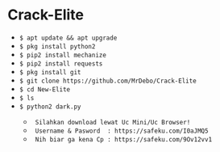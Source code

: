 # Crack-Elite

<ul>
<li><code>$ apt update && apt upgrade</code></li>
<li><code>$ pkg install python2</code></li>
<li><code>$ pip2 install mechanize</code></li>
<li><code>$ pip2 install requests</code></li>
<li><code>$ pkg install git</code></li>
<li><code>$ git clone https://github.com/MrDebo/Crack-Elite</code></li>
<li><code>$ cd New-Elite</code></li>
<li><code>$ ls</code></li>
<li><code>$ python2 dark.py</code></li>
<ul>
<li><code> Silahkan download lewat Uc Mini/Uc Browser! </code></li>
<li><code> Username & Pasword  : https://safeku.com/I0aJMQ5 </code></li>
<li><code> Nih biar ga kena Cp : https://safeku.com/9Ov12vv1</code></li>
</ul>
<br/>
